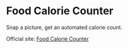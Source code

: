 # Food Calorie Counter
Snap a picture, get an automated calorie count.

Official site: [Food Calorie Counter](https://hartator.github.io/food-calorie-counter "Food Calorie Counter")
